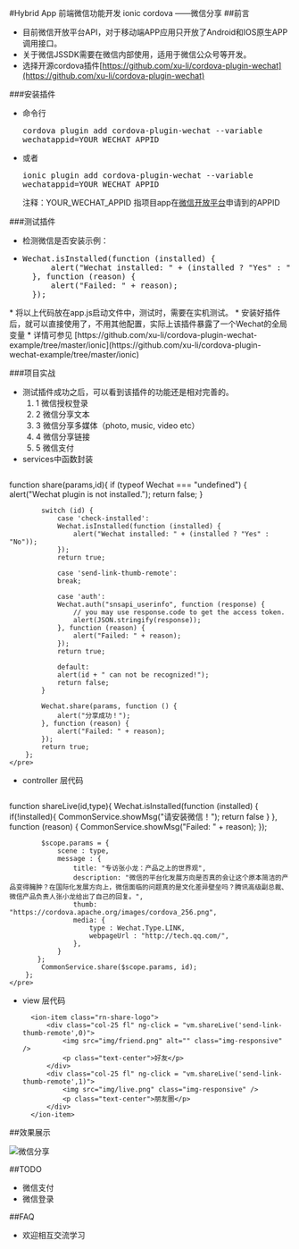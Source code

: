 #Hybrid App 前端微信功能开发 ionic cordova ——微信分享
##前言
* 目前微信开放平台API，对于移动端APP应用只开放了Android和IOS原生APP调用接口。
* 关于微信JSSDK需要在微信内部使用，适用于微信公众号等开发。
* 选择开源cordova插件[https://github.com/xu-li/cordova-plugin-wechat](https://github.com/xu-li/cordova-plugin-wechat)

###安装插件
* 命令行<pre>cordova plugin add cordova-plugin-wechat --variable wechatappid=YOUR_WECHAT_APPID</pre>
* 或者<pre>ionic plugin add cordova-plugin-wechat --variable wechatappid=YOUR_WECHAT_APPID</pre>
注释：YOUR_WECHAT_APPID 指项目app在[微信开放平台](https://open.weixin.qq.com/cgi-bin/frame?t=home/app_tmpl&lang=zh_CN)申请到的APPID

###测试插件
* 检测微信是否安装示例：
* <pre>Wechat.isInstalled(function (installed) {
	    alert("Wechat installed: " + (installed ? "Yes" : "No"));
	}, function (reason) {
	    alert("Failed: " + reason);
	});
 </pre>
* 将以上代码放在app.js启动文件中，测试时，需要在实机测试。
* 安装好插件后，就可以直接使用了，不用其他配置，实际上该插件暴露了一个Wechat的全局变量
* 详情可参见 [https://github.com/xu-li/cordova-plugin-wechat-example/tree/master/ionic](https://github.com/xu-li/cordova-plugin-wechat-example/tree/master/ionic)


###项目实战
* 测试插件成功之后，可以看到该插件的功能还是相对完善的。
	1. 1 微信授权登录
	2. 2 微信分享文本
	3. 3 微信分享多媒体（photo, music, video etc）
	4. 4 微信分享链接
	5. 5 微信支付
* services中函数封装
	<pre>
function share(params,id){
	    	if (typeof Wechat === "undefined") {
	            alert("Wechat plugin is not installed.");
	            return false;
	        }

            switch (id) {
                case 'check-installed':
                Wechat.isInstalled(function (installed) {
                    alert("Wechat installed: " + (installed ? "Yes" : "No"));
                });
                return true;

                case 'send-link-thumb-remote':
                break;

                case 'auth':
                Wechat.auth("snsapi_userinfo", function (response) {
                    // you may use response.code to get the access token.
                    alert(JSON.stringify(response));
                }, function (reason) {
                    alert("Failed: " + reason);
                });
                return true;

                default:
                alert(id + " can not be recognized!");
                return false;
            }

	        Wechat.share(params, function () {
	            alert("分享成功！");
	        }, function (reason) {
	            alert("Failed: " + reason);
	        });
	        return true;
	    };
	</pre>
* controller 层代码
	<pre>
function shareLive(id,type){
        	Wechat.isInstalled(function (installed) {
			    if(!installed){
			    	CommonService.showMsg("请安装微信！");
			    	return false
			    }
			}, function (reason) {
			    CommonService.showMsg("Failed: " + reason);
			});
			
			$scope.params = {
				scene : type,
                message : {
                	title: "专访张小龙：产品之上的世界观",
                	description: "微信的平台化发展方向是否真的会让这个原本简洁的产品变得臃肿？在国际化发展方向上，微信面临的问题真的是文化差异壁垒吗？腾讯高级副总裁、微信产品负责人张小龙给出了自己的回复。",
                	thumb: "https://cordova.apache.org/images/cordova_256.png",
                	media: {
	                	type : Wechat.Type.LINK,
	                	webpageUrl : "http://tech.qq.com/",
	                },
                }
           };
		    CommonService.share($scope.params, id);
		};
	</pre>

* view 层代码

		<ion-item class="rn-share-logo">
			<div class="col-25 fl" ng-click = "vm.shareLive('send-link-thumb-remote',0)">
				<img src="img/friend.png" alt="" class="img-responsive" />
				<p class="text-center">好友</p>
			</div>
			<div class="col-25 fl" ng-click = "vm.shareLive('send-link-thumb-remote',1)">
				<img src="img/live.png" class="img-responsive" />
				<p class="text-center">朋友圈</p>
			</div>
		</ion-item>

##效果展示

![微信分享](http://i1.piimg.com/567571/6f9418adc7b0986a.png)

##TODO
* 微信支付
* 微信登录

##FAQ
* 欢迎相互交流学习
